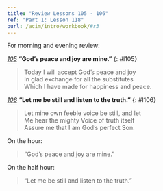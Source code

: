 ```yaml
---
title: "Review Lessons 105 - 106"
ref: "Part 1: Lesson 118"
burl: /acim/intro/workbook/#r3
---
```


For morning and evening review:

[*105*](/acim/workbook/l105/?r=1) **“God’s peace and joy are mine.”**
{: #l105}

> Today I will accept God’s peace and joy<br/>
> In glad exchange for all the substitutes<br/>
> Which I have made for happiness and peace.

[*106*](/acim/workbook/l106/?r=1) **“Let me be still and listen to the truth.”**
{: #l106}

> Let mine own feeble voice be still, and let<br/>
> Me hear the mighty Voice of truth itself<br/>
> Assure me that I am God’s perfect Son.

On the hour:

> “God’s peace and joy are mine.”

On the half hour:

> “Let me be still and listen to the truth.”

